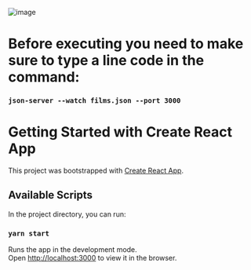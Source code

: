 ![image](https://user-images.githubusercontent.com/70956778/105863566-c604bb80-5fcf-11eb-969d-ef3ac30592f7.png)

# Before executing you need to make sure to type a line code in the command:

### `json-server --watch films.json --port 3000`

# Getting Started with Create React App

This project was bootstrapped with [Create React App](https://github.com/facebook/create-react-app).

## Available Scripts

In the project directory, you can run:

### `yarn start`

Runs the app in the development mode.\
Open [http://localhost:3000](http://localhost:3000) to view it in the browser.
